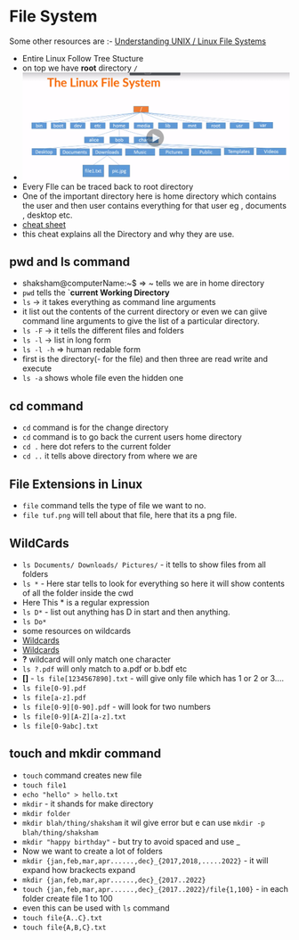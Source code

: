 # File System 

Some other resources are :- 
[Understanding UNIX / Linux File Systems](https://www.cyberciti.biz/tips/understanding-unixlinux-file-system-part-i.html)

- Entire Linux Follow Tree Stucture
- on top we have **root** directory `/`
- ![file system](filesystem.png)
- Every FIle can be traced back to root directory
- One of the important directory here is home directory which contains the user and then user contains everything for that user eg , documents , desktop etc.
- [cheat sheet](File+System+Cheat+Sheet.pdf)
- this cheat explains all the Directory and why they are use.

## pwd and ls command

- shaksham@computerName:~$ => ~ tells we are in home directory  
- `pwd` tells the `**current Working Directory**
- `ls` -> it takes everything as command line arguments
- it list out the contents of the current directory or even we can giive command line arguments to give the list of a particular directory.
- `ls -F` -> it tells the different files and folders
- `ls -l` -> list in long form 
- `ls -l -h` => human redable form
- first is the directory(- for the file) and then three are read write and execute 
- `ls -a` shows whole file even the hidden one

## cd command

- `cd` command is for the change directory
- `cd` command is to go back the current users home directory
- `cd .` here dot refers to the current folder
- `cd ..` it tells above directory from where we are

## File Extensions in Linux

- `file` command tells the type of file we want to no.
- `file tuf.png` will tell about that file, here that its a png file.

## WildCards

- `ls Documents/ Downloads/ Pictures/` - it tells to show files from all folders
- `ls *` - Here star tells to look for everything so here it will show contents of all the folder inside the cwd
- Here This * is a regular expression
- `ls D*` - list out anything has D in start and then anything.
- `ls Do*`
- some resources on wildcards
- [Wildcards](https://tldp.org/LDP/GNU-Linux-Tools-Summary/html/x11655.htm)
- [Wildcards](http://www.linfo.org/wildcard.html)
- **?** wildcard will only match one character
- `ls ?.pdf` will only match to a.pdf or b.bdf etc
- **[]** - `ls file[1234567890].txt` - will give only file which has 1 or 2 or 3....
-  `ls file[0-9].pdf`
-  `ls file[a-z].pdf`
-  `ls file[0-9][0-90].pdf` - will look for two numbers
- `ls file[0-9][A-Z][a-z].txt`
- `ls file[0-9abc].txt`
  
## touch and mkdir command

- `touch` command creates new file
- `touch file1`
- `echo "hello" > hello.txt`
- `mkdir` - it shands for make directory
- `mkdir folder`
- `mkdir blah/thing/shaksham` it wil give error but e can use `mkdir -p blah/thing/shaksham`
- `mkdir "happy birthday"` - but try to avoid spaced and use _
- Now we want to create a lot of folders
- `mkdir {jan,feb,mar,apr......,dec}_{2017,2018,.....2022}` - it will expand how brackects expand
- `mkdir {jan,feb,mar,apr......,dec}_{2017..2022}` 
- `touch {jan,feb,mar,apr......,dec}_{2017..2022}/file{1,100}`  - in each folder create file 1 to 100
- even this can be used with `ls` command
- `touch file{A..C}.txt`
- `touch file{A,B,C}.txt`
